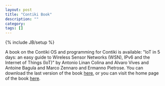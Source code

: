 ```yaml
---
layout: post
title: "Contiki Book"
description: ""
category: 
tags: []
---
```

{% include JB/setup %}

A book on the Contiki OS and programming for Contiki is available: "IoT in 5 days: an easy guide to Wireless Sensor Networks (WSN), IPv6 and the Internet of Things (IoT)" by Antonio Linan Colina and Alvaro Vives and Antoine Bagula and Marco Zennaro and Ermanno Pietrose. You can download the last version of the book [here](http://www.iet.unipi.it/c.vallati/files/IoTinfivedays-v1.0.pdf), or you can visit the home page of the book [here](https://github.com/marcozennaro/IPv6-WSN-book).

